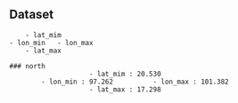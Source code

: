 ## Dataset
		- lat_mim
	- lon_min	- lon_max
		- lat_max
	
	### north
						- lat_mim : 20.530
			- lon_min : 97.262			- lon_max : 101.382
						- lat_max : 17.298